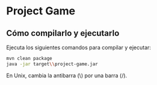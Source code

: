 # Project Game

## Cómo compilarlo y ejecutarlo

Ejecuta los siguientes comandos para compilar y ejecutar:

```bash
mvn clean package
java -jar target\\project-game.jar
```

En Unix, cambia la antibarra (\\) por una barra (/).